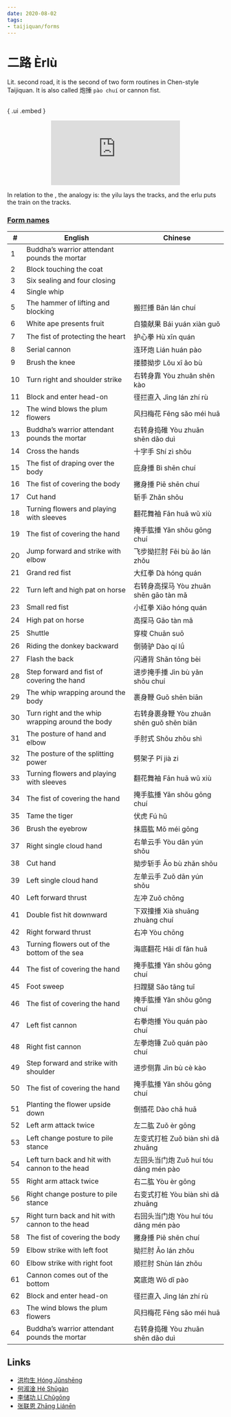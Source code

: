 ```yaml
---
date: 2020-08-02
tags:
- taijiquan/forms
---
```


# 二路 Èrlù

Lit. second road, it is the second of two form routines in Chen-style Taijiquan.  It is also called 炮捶 `pào chuí` or cannon fist.

## <practicalmethod>

{ .ui .embed }
<div style="text-align: center;"><iframe src="https://www.youtube.com/embed/VBvz8sLFIqc" frameborder="0" allow="accelerometer; autoplay; encrypted-media; gyroscope; picture-in-picture" allowfullscreen></iframe></div>

In relation to the <yilu>, the analogy is: the yilu lays the tracks, and the erlu puts the train on the tracks.

### [Form names](https://docs.google.com/spreadsheets/d/1HQCIIqI1Gy40Krl2X6md_P_GNMFBc4YDTelKBQG2K4E/edit?usp=sharing)

|#  |English                                         |Chinese                            |
|---|------------------------------------------------|-----------------------------------|
|1  |Buddha’s warrior attendant pounds the mortar    |<jingangdaodui>|
|2  |Block touching the coat                         |<lancayi>|
|3  |Six sealing and four closing                    |<liufengsibi>|
|4  |Single whip                                     |<danbian>|
|5  |The hammer of lifting and blocking              |搬拦捶 Bān lán chuí                   |
|6  |White ape presents fruit                        |白猿献果 Bái yuán xiàn guǒ             |
|7  |The fist of protecting the heart                |护心拳 Hù xīn quán                    |
|8  |Serial cannon                                   |连环炮 Lián huán pào                  |
|9  |Brush the knee                                  |搂膝拗步 Lǒu xī ǎo bù                  |
|10 |Turn right and shoulder strike                  |右转身靠 Yòu zhuǎn shēn kào            |
|11 |Block and enter head-on                         |径拦直入 Jìng lán zhí rù               |
|12 |The wind blows the plum flowers                 |风扫梅花 Fēng sǎo méi huā              |
|13 |Buddha’s warrior attendant pounds the mortar    |右转身捣碓 Yòu zhuǎn shēn dǎo duì       |
|14 |Cross the hands                                 |十字手 Shí zì shǒu                    |
|15 |The fist of draping over the body               |庇身捶 Bì shēn chuí                   |
|16 |The fist of covering the body                   |撇身捶 Piē shēn chuí                  |
|17 |Cut hand                                        |斩手 Zhǎn shǒu                       |
|18 |Turning flowers and playing with sleeves        |翻花舞袖 Fān huā wǔ xiù                |
|19 |The fist of covering the hand                   |掩手肱捶 Yǎn shǒu gōng chuí            |
|20 |Jump forward and strike with elbow              |飞步拗拦肘 Fēi bù ǎo lán zhǒu           |
|21 |Grand red fist                                  |大红拳 Dà hóng quán                   |
|22 |Turn left and high pat on horse                 |右转身高探马 Yòu zhuǎn shēn gāo tàn mǎ   |
|23 |Small red fist                                  |小红拳 Xiǎo hóng quán                 |
|24 |High pat on horse                               |高探马 Gāo tàn mǎ                     |
|25 |Shuttle                                         |穿梭 Chuān suō                       |
|26 |Riding the donkey backward                      |倒骑驴 Dào qí lǘ                      |
|27 |Flash the back                                  |闪通背 Shǎn tōng bèi                  |
|28 |Step forward and fist of covering the hand      |进步掩手捶 Jìn bù yǎn shǒu chuí         |
|29 |The whip wrapping around the body               |裹身鞭 Guǒ shēn biān                  |
|30 |Turn right and the whip wrapping around the body|右转身裹身鞭 Yòu zhuǎn shēn guǒ shēn biān|
|31 |The posture of hand and elbow                   |手肘式 Shǒu zhǒu shì                  |
|32 |The posture of the splitting power              |劈架子 Pī jià zi                      |
|33 |Turning flowers and playing with sleeves        |翻花舞袖 Fān huā wǔ xiù                |
|34 |The fist of covering the hand                   |掩手肱捶 Yǎn shǒu gōng chuí            |
|35 |Tame the tiger                                  |伏虎 Fú hǔ                           |
|36 |Brush the eyebrow                               |抹眉肱 Mǒ méi gōng                    |
|37 |Right single cloud hand                         |右单云手 Yòu dān yún shǒu              |
|38 |Cut hand                                        |拗步斩手 Ǎo bù zhǎn shǒu               |
|39 |Left single cloud hand                          |左单云手 Zuǒ dān yún shǒu              |
|40 |Left forward thrust                             |左冲 Zuǒ chōng                       |
|41 |Double fist hit downward                        |下双撞捶 Xià shuāng zhuàng chuí        |
|42 |Right forward thrust                            |右冲 Yòu chōng                       |
|43 |Turning flowers out of the bottom of the sea    |海底翻花 Hǎi dǐ fān huā                |
|44 |The fist of covering the hand                   |掩手肱捶 Yǎn shǒu gōng chuí            |
|45 |Foot sweep                                      |扫蹚腿 Sǎo tāng tuǐ                   |
|46 |The fist of covering the hand                   |掩手肱捶 Yǎn shǒu gōng chuí            |
|47 |Left fist cannon                                |右拳炮捶 Yòu quán pào chuí             |
|48 |Right fist cannon                               |左拳炮锤 Zuǒ quán pào chuí             |
|49 |Step forward and strike with shoulder           |进步侧靠 Jìn bù cè kào                 |
|50 |The fist of covering the hand                   |掩手肱捶 Yǎn shǒu gōng chuí            |
|51 |Planting the flower upside down                 |倒插花 Dào chā huā                    |
|52 |Left arm attack twice                           |左二肱 Zuǒ èr gōng                    |
|53 |Left change posture to pile stance              |左变式打桩 Zuǒ biàn shì dǎ zhuāng       |
|54 |Left turn back and hit with cannon to the head  |左回头当门炮 Zuǒ huí tóu dāng mén pào    |
|55 |Right arm attack twice                          |右二肱 Yòu èr gōng                    |
|56 |Right change posture to pile stance             |右变式打桩 Yòu biàn shì dǎ zhuāng       |
|57 |Right turn back and hit with cannon to the head |右回头当门炮 Yòu huí tóu dāng mén pào    |
|58 |The fist of covering the body                   |撇身捶 Piē shēn chuí                  |
|59 |Elbow strike with left foot                     |拗拦肘 Ǎo lán zhǒu                    |
|60 |Elbow strike with right foot                    |顺拦肘 Shùn lán zhǒu                  |
|61 |Cannon comes out of the bottom                  |窝底炮 Wō dǐ pào                      |
|62 |Block and enter head-on                         |径拦直入 Jìng lán zhí rù               |
|63 |The wind blows the plum flowers                 |风扫梅花 Fēng sǎo méi huā              |
|64 |Buddha’s warrior attendant pounds the mortar    |右转身捣碓 Yòu zhuǎn shēn dǎo duì       |

## Links
* [洪均生 Hóng Jūnshēng](https://youtu.be/FkCncgaAxTA)
* [何淑淦 Hé Shūgàn](https://youtu.be/8y-xWcDLdhw)
* [李储功 Lǐ Chǔgōng](https://youtu.be/0galnbmF2UQ)
* [张联恩 Zhāng Liánēn](https://youtu.be/oAv58dCWmZA)
